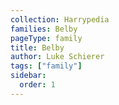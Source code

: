```yaml
---
collection: Harrypedia
families: Belby
pageType: family
title: Belby
author: Luke Schierer
tags: ["family"]
sidebar:
  order: 1
---
```

